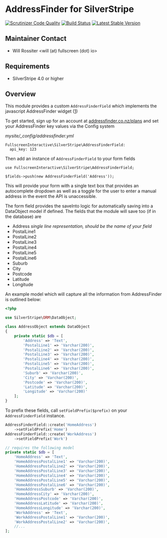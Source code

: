 # AddressFinder for SilverStripe

[![Scrutinizer Code Quality](https://scrutinizer-ci.com/g/fullscreeninteractive/silverstripe-addressfinder/badges/quality-score.png?b=master)](https://scrutinizer-ci.com/g/fullscreeninteractive/silverstripe-addressfinder/?branch=master)
[![Build Status](https://travis-ci.org/fullscreeninteractive/silverstripe-addressfinder.svg?branch=master)](https://travis-ci.org/fullscreeninteractive/silverstripe-addressfinder)
[![Latest Stable Version](https://poser.pugx.org/fullscreeninteractive/silverstripe-addressfinder/v/stable)](https://packagist.org/packages/fullscreeninteractive/silverstripe-addressfinder)

## Maintainer Contact
 * Will Rossiter
   <will (at) fullscreen (dot) io>

## Requirements
 * SilverStripe 4.0 or higher

## Overview

This module provides a custom `AddressFinderField` which implements the
javascript AddressFinder widget ([1](http://addressfinder.co.nz/docs/widget_docs))

To get started, sign up for an account at
[addressfinder.co.nz/plans](http://addressfinder.co.nz/plans) and set your
AddressFinder key values via the Config system

*mysite/_config/addressfinder.yml*
```
FullscreenInteractive\SilverStripe\AddressFinderField:
  api_key: 123
```

Then add an instance of `AddressFinderField` to your form fields

```
use FullscreenInteractive\SilverStripe\AddressFinderField;

$fields->push(new AddressFinderField('Address'));
```

This will provide your form with a single text box that provides an autocomplete
dropdown as well as a toggle for the user to enter a manual address in the event
the API is unaccessible.

The form field provides the saveInto logic for automatically saving into a
DataObject model if defined. The fields that the module will save too (if in the
database) are

* Address *single line representation, should be the name of your field*
* PostalLine1
* PostalLine2
* PostalLine3
* PostalLine4
* PostalLine5
* PostalLine6
* Suburb
* City
* Postcode
* Latitude
* Longitude

An example model which will capture all the information from AddressFinder is
outlined below:

```php
<?php

use SilverStripe\ORM\DataObject;

class AddressObject extends DataObject
{
    private static $db = [
        'Address' => 'Text',
        'PostalLine1' => 'Varchar(200)',
        'PostalLine2' => 'Varchar(200)',
        'PostalLine3' => 'Varchar(200)',
        'PostalLine4' => 'Varchar(200)',
        'PostalLine5' => 'Varchar(200)',
        'PostalLine6' => 'Varchar(200)',
        'Suburb' => 'Varchar(200)',
        'City' => 'Varchar(200)',
        'Postcode' => 'Varchar(200)',
        'Latitude' => 'Varchar(200)',
        'Longitude' => 'Varchar(200)'
    ];
}
```

To prefix these fields, call `setFieldPrefix($prefix)`  on your
`AddressFinderField` instance.

```php
AddressFinderField::create('HomeAddress')
    ->setFieldPrefix('Home')
AddressFinderField::create('WorkAddress')
    ->setFieldPrefix('Work')

// requires the following model
private static $db = [
    'HomeAddress' => 'Text',
    'HomeAddressPostalLine1' => 'Varchar(200)',
    'HomeAddressPostalLine2' => 'Varchar(200)',
    'HomeAddressPostalLine3' => 'Varchar(200)',
    'HomeAddressPostalLine4' => 'Varchar(200)',
    'HomeAddressPostalLine5' => 'Varchar(200)',
    'HomeAddressPostalLine6' => 'Varchar(200)',
    'HomeAddressSuburb' => 'Varchar(200)',
    'HomeAddressCity' => 'Varchar(200)',
    'HomeAddressPostcode' => 'Varchar(200)',
    'HomeAddressLatitude' => 'Varchar(200)',
    'HomeAddressLongitude' => 'Varchar(200)',
    'WorkAddress' => 'Text',
    'WorkAddressPostalLine1' => 'Varchar(200)',
    'WorkAddressPostalLine2' => 'Varchar(200)',
    //...
];
```
